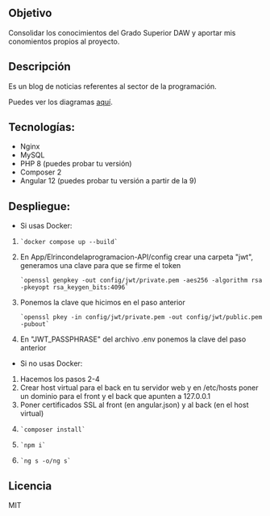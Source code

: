 ## Objetivo
Consolidar los conocimientos del Grado Superior DAW y aportar mis conomientos propios
al proyecto.

## Descripción
Es un blog de noticias referentes al sector de la programación.

Puedes ver los diagramas [aquí](https://github.com/Pacorb94/ProyectoDAW/blob/master/Diagramas/).

## Tecnologías:
* Nginx 
* MySQL
* PHP 8 (puedes probar tu versión)
* Composer 2
* Angular 12 (puedes probar tu versión a partir de la 9)

## Despliegue:
* Si usas Docker:
 1.     `docker compose up --build`
 2. En App/Elrincondelaprogramacion-API/config crear una carpeta "jwt", generamos una clave para que se firme el token 

        `openssl genpkey -out config/jwt/private.pem -aes256 -algorithm rsa -pkeyopt rsa_keygen_bits:4096`

 3. Ponemos la clave que hicimos en el paso anterior 
    
        `openssl pkey -in config/jwt/private.pem -out config/jwt/public.pem -pubout`

 4. En "JWT_PASSPHRASE" del archivo .env ponemos la clave del paso anterior

* Si no usas Docker:
 1. Hacemos los pasos 2-4
 2. Crear host virtual para el back en tu servidor web y en /etc/hosts poner un dominio para el front y el back que apunten
 a 127.0.0.1
 3. Poner certificados SSL al front (en angular.json) y al back (en el host virtual)
 4.     `composer install`
 5.     `npm i`
 6.     `ng s -o/ng s`

## Licencia
MIT